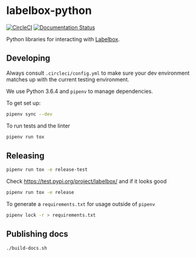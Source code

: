 # labelbox-python

[![CircleCI](https://circleci.com/gh/Labelbox/labelbox-python.svg?style=svg)](https://circleci.com/gh/Labelbox/labelbox-python)
[![Documentation Status](https://readthedocs.org/projects/labelbox/badge/?version=latest)](https://labelbox.readthedocs.io/en/latest/?badge=latest)

Python libraries for interacting with [Labelbox](https://labelbox.com/).

## Developing

Always consult `.circleci/config.yml` to make sure your dev environment matches
up with the current testing environment.

We use Python 3.6.4 and `pipenv` to manage dependencies.

To get set up:
```sh
pipenv sync --dev
```

To run tests and the linter
```sh
pipenv run tox
```

## Releasing

```sh
pipenv run tox -e release-test
```

Check https://test.pypi.org/project/labelbox/ and if it looks good

```sh
pipenv run tox -e release
```

To generate a `requirements.txt` for usage outside of `pipenv`

```sh
pipenv lock -r > requirements.txt
```

## Publishing docs

```sh
./build-docs.sh
```
